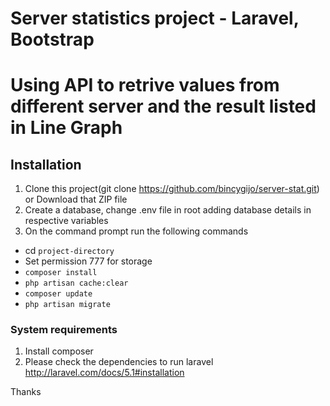 # Server statistics project  - Laravel, Bootstrap

# Using API to retrive values from different server and the result listed in Line Graph

## Installation

1. Clone this project(git clone https://github.com/bincygijo/server-stat.git) or Download that ZIP file
2. Create a database, change .env file in root adding database details in respective variables
3. On the command prompt run the following commands

* cd `project-directory`
* Set permission 777 for storage
* `composer install`
* `php artisan cache:clear`
* `composer update`
* `php artisan migrate`

### System requirements

1. Install composer
2. Please check the dependencies to run laravel http://laravel.com/docs/5.1#installation

Thanks
